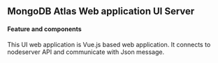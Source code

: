 ## MongoDB Atlas Web application UI Server

#### Feature and components
This UI web application is Vue.js based web application. It connects to nodeserver API and communicate with Json message.
